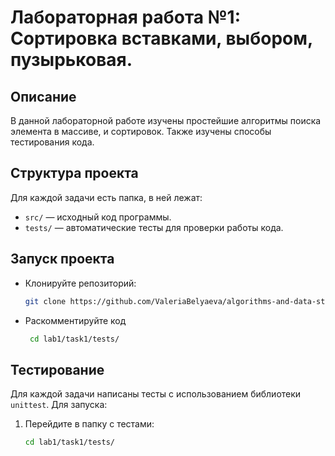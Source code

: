 # Лабораторная работа №1: Сортировка вставками, выбором, пузырьковая.

## Описание
В данной лабораторной работе изучены простейшие алгоритмы поиска элемента в массиве, и сортировок.
Также изучены способы тестирования кода.

## Структура проекта
Для каждой задачи есть папка, в ней лежат:
- `src/` — исходный код программы.
- `tests/` — автоматические тесты для проверки работы кода.

## Запуск проекта
- Клонируйте репозиторий:
   ```bash
   git clone https://github.com/ValeriaBelyaeva/algorithms-and-data-structures
- Раскомментируйте код
  ```bash
   cd lab1/task1/tests/
   ```


## Тестирование

Для каждой задачи написаны тесты с использованием библиотеки `unittest`. 
Для запуска:

1. Перейдите в папку с тестами:
   ```bash
   cd lab1/task1/tests/
   ```